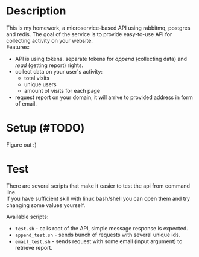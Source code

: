 # Description
This is my homework, a microservice-based API using rabbitmq, postgres and redis. 
The goal of the service is to provide easy-to-use APi for collecting activity on your website.  
Features:
  * API is using tokens. separate tokens for *append* (collecting data) and *read* (getting report) rights.
  * collect data on your user's activity:
     * total visits
     * unique users
     * amount of visits for each page
  * request report on your domain, it will arrive to provided address in form of email.

# Setup (\#TODO)
Figure out :)

# Test
There are several scripts that make it easier to test the api from command line.  
If you have sufficient skill with linux bash/shell you can open them and try changing some values yourself.  
  
Available scripts:
* `test.sh` - calls root of the API, simple message response is expected.
* `append_test.sh` - sends bunch of requests with several unique ids.
* `email_test.sh` - sends request with some email (input argument) to retrieve report.

